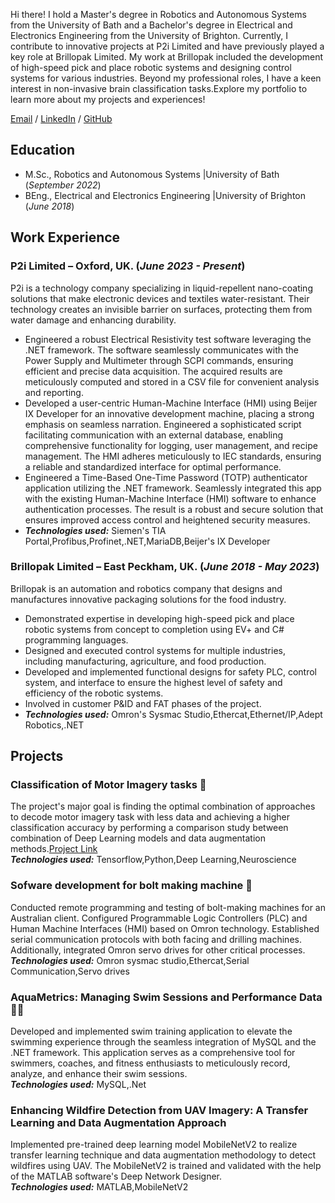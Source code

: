 Hi there! 
I hold a Master's degree in Robotics and Autonomous Systems from the University of Bath and a Bachelor's degree in Electrical and Electronics Engineering from the University of Brighton. Currently, I contribute to innovative projects at P2i Limited and have previously played a key role at Brillopak Limited. My work at Brillopak included the development of high-speed pick and place robotic systems and designing control systems for various industries.
Beyond my professional roles, I have a keen interest in non-invasive brain classification tasks.Explore my portfolio to learn more about my projects and experiences!

[Email](mailto:g.nithianandam@gmail.com) / [LinkedIn](https://www.linkedin.com/in/gokulan-nithianandam) / [GitHub](https://github.com/GNithianandam)

## Education						       		
- M.Sc., Robotics and Autonomous Systems	       |University of Bath (_September 2022_)	 			        		
- BEng., Electrical and Electronics Engineering  |University of Brighton (_June 2018_)

## Work Experience
### P2i Limited – Oxford, UK. (_June 2023 - Present_)

P2i is a technology company specializing in liquid-repellent nano-coating solutions that make electronic devices and textiles water-resistant. Their technology creates an invisible barrier on surfaces, protecting them from water damage and enhancing durability.

- Engineered a robust Electrical Resistivity test software leveraging the .NET framework. The software seamlessly communicates with the Power Supply and Multimeter through SCPI commands, ensuring efficient and precise data acquisition. The acquired results are meticulously computed and stored in a CSV file for convenient analysis and reporting.
- Developed a user-centric Human-Machine Interface (HMI) using Beijer IX Developer for an innovative development machine, placing a strong emphasis on seamless narration. Engineered a sophisticated script facilitating communication with an external database, enabling comprehensive functionality for logging, user management, and recipe management. The HMI adheres meticulously to IEC standards, ensuring a reliable and standardized interface for optimal performance.
- Engineered a Time-Based One-Time Password (TOTP) authenticator application utilizing the .NET framework. Seamlessly integrated this app with the existing Human-Machine Interface (HMI) software to enhance authentication processes. The result is a robust and secure solution that ensures improved access control and heightened security measures.
- **_Technologies used:_** Siemen's TIA Portal,Profibus,Profinet,.NET,MariaDB,Beijer's IX Developer
  
### Brillopak Limited – East Peckham, UK. (_June 2018 - May 2023_)

Brillopak is an automation and robotics company that designs and manufactures innovative packaging solutions for the food industry. 

- Demonstrated expertise in developing high-speed pick and place robotic systems from concept to completion using EV+ and C# programming languages.
- Designed and executed control systems for multiple industries, including manufacturing, agriculture, and food production.
- Developed and implemented functional designs for safety PLC, control system, and interface to ensure the highest level of safety and efficiency of the robotic systems.
- Involved in customer P&ID and FAT phases of the project.
- **_Technologies used:_** Omron's Sysmac Studio,Ethercat,Ethernet/IP,Adept Robotics,.NET
  
## Projects
### Classification of Motor Imagery tasks 🧠

The project's major goal is finding the optimal combination of approaches to decode motor
imagery task with less data and achieving a higher classification accuracy by performing a
comparison study between combination of Deep Learning models and data augmentation
methods.[Project Link](https://github.com/GNithianandam/EEG-Motor-Imagery-classification) <br>
**_Technologies used:_** Tensorflow,Python,Deep Learning,Neuroscience

### Sofware development for bolt making machine 🔩

Conducted remote programming and testing of bolt-making machines for an Australian client. Configured Programmable Logic Controllers (PLC) and Human Machine Interfaces (HMI) based on Omron technology. Established serial communication protocols with both facing and drilling machines. Additionally, integrated Omron servo drives for other critical processes. <br>
**_Technologies used:_** Omron sysmac studio,Ethercat,Serial Communication,Servo drives

### AquaMetrics: Managing Swim Sessions and Performance Data 🏊🏼

Developed and implemented swim training application to elevate the swimming experience through the seamless integration of MySQL and the .NET framework. This application serves as a comprehensive tool for swimmers, coaches, and fitness enthusiasts to meticulously record, analyze, and enhance their swim sessions. <br>
**_Technologies used:_** MySQL,.Net

### Enhancing Wildfire Detection from UAV Imagery: A Transfer Learning and Data Augmentation Approach

Implemented pre-trained deep learning model MobileNetV2 to realize transfer learning technique and data augmentation methodology to detect wildfires using UAV. The MobileNetV2 is trained and validated with the help of the MATLAB software's Deep Network Designer. <br>
**_Technologies used:_** MATLAB,MobileNetV2
